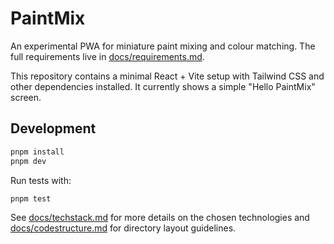 # PaintMix

An experimental PWA for miniature paint mixing and colour matching. The full requirements live in [docs/requirements.md](docs/requirements.md).

This repository contains a minimal React + Vite setup with Tailwind CSS and other dependencies installed. It currently shows a simple "Hello PaintMix" screen.

## Development

```bash
pnpm install
pnpm dev
```

Run tests with:

```bash
pnpm test
```

See [docs/techstack.md](docs/techstack.md) for more details on the chosen technologies and [docs/codestructure.md](docs/codestructure.md) for directory layout guidelines.
